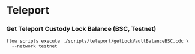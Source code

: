 # Teleport

### Get Teleport Custody Lock Balance (BSC, Testnet)
```
flow scripts execute ./scripts/teleport/getLockVaultBalanceBSC.cdc \
  --network testnet
```
